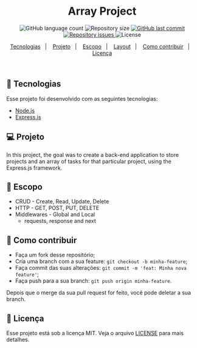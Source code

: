 <h1 align="center">
Array Project
</h1>

<p align="center">
  <img alt="GitHub language count" src="https://img.shields.io/github/languages/count/rlocatelli9/array-project">

  <img alt="Repository size" src="https://img.shields.io/github/repo-size/rlocatelli9/array-project">
  
  <a href="https://github.comrlocatelli9/array-project/commits/master">
    <img alt="GitHub last commit" src="https://img.shields.io/github/last-commit/rlocatelli9/array-project">
  </a>

  <a href="https://github.com/rlocatelli9/DevRadar/issues">
    <img alt="Repository issues" src="https://img.shields.io/github/issues/rlocatelli9/array-project">
  </a>

  <img alt="License" src="https://img.shields.io/badge/license-MIT-brightgreen">
</p>

<p align="center">
  <a href="#rocket-tecnologias">Tecnologias</a>&nbsp;&nbsp;&nbsp;|&nbsp;&nbsp;&nbsp;
  <a href="#-projeto">Projeto</a>&nbsp;&nbsp;&nbsp;|&nbsp;&nbsp;&nbsp;
  <a href="#memo-escopo">Escopo</a>&nbsp;&nbsp;&nbsp;|&nbsp;&nbsp;&nbsp;
  <a href="#-layout">Layout</a>&nbsp;&nbsp;&nbsp;|&nbsp;&nbsp;&nbsp;
  <a href="#-como-contribuir">Como contribuir</a>&nbsp;&nbsp;&nbsp;|&nbsp;&nbsp;&nbsp;
  <a href="#memo-licença">Licença</a>
</p>

<br>

## :rocket: Tecnologias

Esse projeto foi desenvolvido com as seguintes tecnologias:

- [Node.js](https://nodejs.org/en/)
- [Express.js](https://expressjs.com/)

## 💻 Projeto
In this project, the goal was to create a back-end application to store projects and an array of tasks for that particular project, using the Express.js framework.

## :memo: Escopo

- CRUD - Create, Read, Update, Delete
- HTTP - GET, POST, PUT, DELETE
- Middlewares - Global and Local
  - requests, response and next
  
## 🤔 Como contribuir

- Faça um fork desse repositório;
- Cria uma branch com a sua feature: `git checkout -b minha-feature`;
- Faça commit das suas alterações: `git commit -m 'feat: Minha nova feature'`;
- Faça push para a sua branch: `git push origin minha-feature`.

Depois que o merge da sua pull request for feito, você pode deletar a sua branch.

## :memo: Licença

Esse projeto está sob a licença MIT. Veja o arquivo [LICENSE](LICENSE.md) para mais detalhes.

